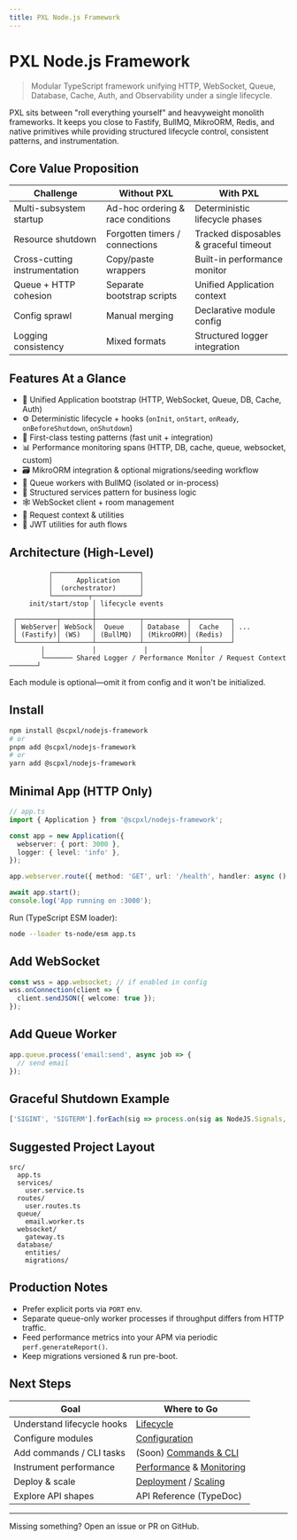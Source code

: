```yaml
---
title: PXL Node.js Framework
---
```


# PXL Node.js Framework

> Modular TypeScript framework unifying HTTP, WebSocket, Queue, Database, Cache, Auth, and Observability under a single lifecycle.

PXL sits between "roll everything yourself" and heavyweight monolith frameworks. It keeps you close to Fastify, BullMQ, MikroORM, Redis, and native primitives while providing structured lifecycle control, consistent patterns, and instrumentation.

## Core Value Proposition

| Challenge                     | Without PXL                       | With PXL                               |
| ----------------------------- | --------------------------------- | -------------------------------------- |
| Multi-subsystem startup       | Ad-hoc ordering & race conditions | Deterministic lifecycle phases         |
| Resource shutdown             | Forgotten timers / connections    | Tracked disposables & graceful timeout |
| Cross-cutting instrumentation | Copy/paste wrappers               | Built-in performance monitor           |
| Queue + HTTP cohesion         | Separate bootstrap scripts        | Unified Application context            |
| Config sprawl                 | Manual merging                    | Declarative module config              |
| Logging consistency           | Mixed formats                     | Structured logger integration          |

## Features At a Glance

- 🚀 Unified Application bootstrap (HTTP, WebSocket, Queue, DB, Cache, Auth)
- ⚙️ Deterministic lifecycle + hooks (`onInit`, `onStart`, `onReady`, `onBeforeShutdown`, `onShutdown`)
- 🧪 First-class testing patterns (fast unit + integration)
- 📊 Performance monitoring spans (HTTP, DB, cache, queue, websocket, custom)
- 🗃 MikroORM integration & optional migrations/seeding workflow
- 📨 Queue workers with BullMQ (isolated or in-process)
- 🔌 Structured services pattern for business logic
- 🕸 WebSocket client + room management
- 🧵 Request context & utilities
- 🔐 JWT utilities for auth flows

## Architecture (High-Level)

```
          ┌──────────────────────┐
          │      Application     │
          │  (orchestrator)      │
          └─────────┬────────────┘
     init/start/stop │ lifecycle events
                     │
 ┌──────────┬────────┼───────────┬───────────┬──────────┐
 │ WebServer│ WebSock│  Queue    │ Database  │  Cache   │ ...
 │ (Fastify)│ (WS)   │ (BullMQ)  │ (MikroORM)│ (Redis)  │
 └──────────┴────────┴───────────┴───────────┴──────────┘
        │            │            │             │
        └─────── Shared Logger / Performance Monitor / Request Context ───────┘
```

Each module is optional—omit it from config and it won't be initialized.

## Install

```bash
npm install @scpxl/nodejs-framework
# or
pnpm add @scpxl/nodejs-framework
# or
yarn add @scpxl/nodejs-framework
```

## Minimal App (HTTP Only)

```ts
// app.ts
import { Application } from '@scpxl/nodejs-framework';

const app = new Application({
  webserver: { port: 3000 },
  logger: { level: 'info' },
});

app.webserver.route({ method: 'GET', url: '/health', handler: async () => ({ ok: true }) });

await app.start();
console.log('App running on :3000');
```

Run (TypeScript ESM loader):

```bash
node --loader ts-node/esm app.ts
```

## Add WebSocket

```ts
const wss = app.websocket; // if enabled in config
wss.onConnection(client => {
  client.sendJSON({ welcome: true });
});
```

## Add Queue Worker

```ts
app.queue.process('email:send', async job => {
  // send email
});
```

## Graceful Shutdown Example

```ts
['SIGINT', 'SIGTERM'].forEach(sig => process.on(sig as NodeJS.Signals, () => app.stop()));
```

## Suggested Project Layout

```
src/
  app.ts
  services/
    user.service.ts
  routes/
    user.routes.ts
  queue/
    email.worker.ts
  websocket/
    gateway.ts
  database/
    entities/
    migrations/
```

## Production Notes

- Prefer explicit ports via `PORT` env.
- Separate queue-only worker processes if throughput differs from HTTP traffic.
- Feed performance metrics into your APM via periodic `perf.generateReport()`.
- Keep migrations versioned & run pre-boot.

## Next Steps

| Goal                       | Where to Go                                                                         |
| -------------------------- | ----------------------------------------------------------------------------------- |
| Understand lifecycle hooks | [Lifecycle](/concepts/lifecycle)                                                    |
| Configure modules          | [Configuration](/guides/configuration)                                              |
| Add commands / CLI tasks   | (Soon) [Commands & CLI](/guides/commands)                                           |
| Instrument performance     | [Performance](/concepts/performance) & [Monitoring](/guides/performance-monitoring) |
| Deploy & scale             | [Deployment](/guides/deployment) / [Scaling](/guides/scaling)                       |
| Explore API shapes         | API Reference (TypeDoc)                                                             |

---

Missing something? Open an issue or PR on GitHub.

